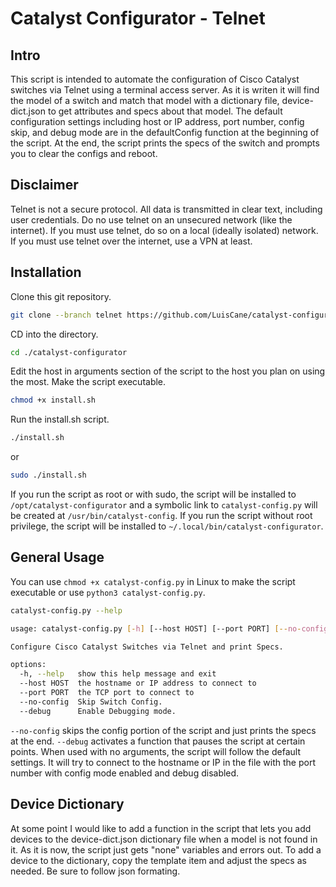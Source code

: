 # Catalyst Configurator - Telnet

## Intro
This script is intended to automate the configuration of Cisco Catalyst switches via Telnet using a terminal access server. As it is writen it will find the model of a switch and match that model with a dictionary file, device-dict.json to get attributes and specs about that model. The default configuration settings including host or IP address, port number, config skip, and debug mode are in the defaultConfig function at the beginning of the script. At the end, the script prints the specs of the switch and prompts you to clear the configs and reboot.

## Disclaimer
Telnet is not a secure protocol. All data is transmitted in clear text, including user credentials. Do no use telnet on an unsecured network (like the internet). If you must use telnet, do so on a local (ideally isolated) network. If you must use telnet over the internet, use a VPN at least.

## Installation
Clone this git repository.
```bash
git clone --branch telnet https://github.com/LuisCane/catalyst-configurator.git
```
CD into the directory.
```bash
cd ./catalyst-configurator
```
Edit the host in arguments section of the script to the host you plan on using the most.
Make the script executable.
```bash
chmod +x install.sh
```
Run the install.sh script.
```bash
./install.sh
```
or
```bash
sudo ./install.sh
```
If you run the script as root or with sudo, the script will be installed to ``/opt/catalyst-configurator`` and a symbolic link to ``catalyst-config.py`` will be created at ``/usr/bin/catalyst-config``. If you run the script without root privilege, the script will be installed to ``~/.local/bin/catalyst-configurator``.

## General Usage
You can use ``chmod +x catalyst-config.py`` in Linux to make the script executable or use ``python3 catalyst-config.py``.
```bash
catalyst-config.py --help

usage: catalyst-config.py [-h] [--host HOST] [--port PORT] [--no-config] [--debug]

Configure Cisco Catalyst Switches via Telnet and print Specs.

options:
  -h, --help   show this help message and exit
  --host HOST  the hostname or IP address to connect to
  --port PORT  the TCP port to connect to
  --no-config  Skip Switch Config.
  --debug      Enable Debugging mode.
```
``--no-config`` skips the config portion of the script and just prints the specs at the end.
``--debug`` activates a function that pauses the script at certain points.
When used with no arguments, the script will follow the default settings. It will try to connect to the hostname or IP in the file with the port number with config mode enabled and debug disabled.

## Device Dictionary
At some point I would like to add a function in the script that lets you add devices to the device-dict.json dictionary file when a model is not found in it. As it is now, the script just gets "none" variables and errors out. To add a device to the dictionary, copy the template item and adjust the specs as needed. Be sure to follow json formating.
